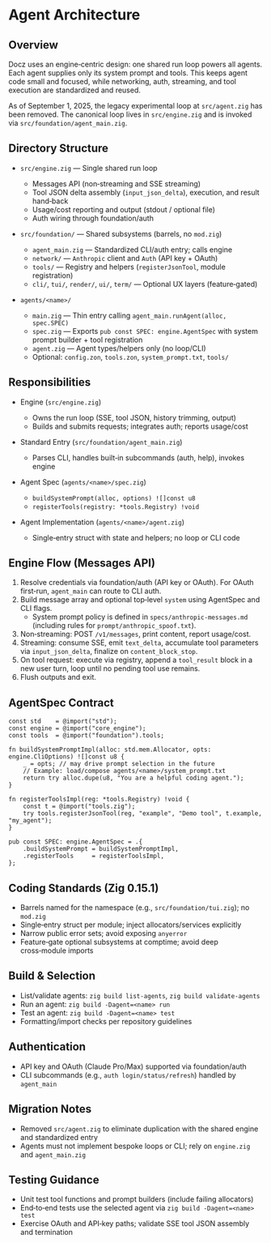 # Agent Architecture

## Overview

Docz uses an engine‑centric design: one shared run loop powers all agents. Each agent supplies only its system prompt and tools. This keeps agent code small and focused, while networking, auth, streaming, and tool execution are standardized and reused.

As of September 1, 2025, the legacy experimental loop at `src/agent.zig` has been removed. The canonical loop lives in `src/engine.zig` and is invoked via `src/foundation/agent_main.zig`.

## Directory Structure

- `src/engine.zig` — Single shared run loop
  - Messages API (non‑streaming and SSE streaming)
  - Tool JSON delta assembly (`input_json_delta`), execution, and result hand‑back
  - Usage/cost reporting and output (stdout / optional file)
  - Auth wiring through foundation/auth

- `src/foundation/` — Shared subsystems (barrels, no `mod.zig`)
  - `agent_main.zig` — Standardized CLI/auth entry; calls engine
  - `network/` — `Anthropic` client and `Auth` (API key + OAuth)
  - `tools/` — Registry and helpers (`registerJsonTool`, module registration)
  - `cli/`, `tui/`, `render/`, `ui/`, `term/` — Optional UX layers (feature‑gated)

- `agents/<name>/`
  - `main.zig` — Thin entry calling `agent_main.runAgent(alloc, spec.SPEC)`
  - `spec.zig` — Exports `pub const SPEC: engine.AgentSpec` with system prompt builder + tool registration
  - `agent.zig` — Agent types/helpers only (no loop/CLI)
  - Optional: `config.zon`, `tools.zon`, `system_prompt.txt`, `tools/`

## Responsibilities

- Engine (`src/engine.zig`)
  - Owns the run loop (SSE, tool JSON, history trimming, output)
  - Builds and submits requests; integrates auth; reports usage/cost

- Standard Entry (`src/foundation/agent_main.zig`)
  - Parses CLI, handles built‑in subcommands (auth, help), invokes engine

- Agent Spec (`agents/<name>/spec.zig`)
  - `buildSystemPrompt(alloc, options) ![]const u8`
  - `registerTools(registry: *tools.Registry) !void`

- Agent Implementation (`agents/<name>/agent.zig`)
  - Single‑entry struct with state and helpers; no loop or CLI code

## Engine Flow (Messages API)

1. Resolve credentials via foundation/auth (API key or OAuth). For OAuth first‑run, `agent_main` can route to CLI auth.
2. Build message array and optional top‑level `system` using AgentSpec and CLI flags.
   - System prompt policy is defined in `specs/anthropic-messages.md` (including rules for `prompt/anthropic_spoof.txt`).
3. Non‑streaming: POST `/v1/messages`, print content, report usage/cost.
4. Streaming: consume SSE, emit `text_delta`, accumulate tool parameters via `input_json_delta`, finalize on `content_block_stop`.
5. On tool request: execute via registry, append a `tool_result` block in a new user turn, loop until no pending tool use remains.
6. Flush outputs and exit.

## AgentSpec Contract

```zig
const std    = @import("std");
const engine = @import("core_engine");
const tools  = @import("foundation").tools;

fn buildSystemPromptImpl(alloc: std.mem.Allocator, opts: engine.CliOptions) ![]const u8 {
    _ = opts; // may drive prompt selection in the future
    // Example: load/compose agents/<name>/system_prompt.txt
    return try alloc.dupe(u8, "You are a helpful coding agent.");
}

fn registerToolsImpl(reg: *tools.Registry) !void {
    const t = @import("tools.zig");
    try tools.registerJsonTool(reg, "example", "Demo tool", t.example, "my_agent");
}

pub const SPEC: engine.AgentSpec = .{
    .buildSystemPrompt = buildSystemPromptImpl,
    .registerTools     = registerToolsImpl,
};
```

## Coding Standards (Zig 0.15.1)

- Barrels named for the namespace (e.g., `src/foundation/tui.zig`); no `mod.zig`
- Single‑entry struct per module; inject allocators/services explicitly
- Narrow public error sets; avoid exposing `anyerror`
- Feature‑gate optional subsystems at comptime; avoid deep cross‑module imports

## Build & Selection

- List/validate agents: `zig build list-agents`, `zig build validate-agents`
- Run an agent: `zig build -Dagent=<name> run`
- Test an agent: `zig build -Dagent=<name> test`
- Formatting/import checks per repository guidelines

## Authentication

- API key and OAuth (Claude Pro/Max) supported via foundation/auth
- CLI subcommands (e.g., `auth login/status/refresh`) handled by `agent_main`

## Migration Notes

- Removed `src/agent.zig` to eliminate duplication with the shared engine and standardized entry
- Agents must not implement bespoke loops or CLI; rely on `engine.zig` and `agent_main.zig`

## Testing Guidance

- Unit test tool functions and prompt builders (include failing allocators)
- End‑to‑end tests use the selected agent via `zig build -Dagent=<name> test`
- Exercise OAuth and API‑key paths; validate SSE tool JSON assembly and termination

